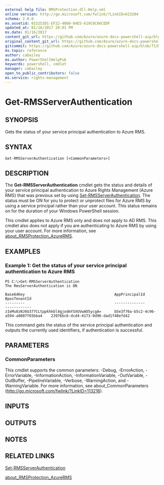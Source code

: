 ```yaml
---
external help file: RMSProtection.dll-Help.xml
online version: http://go.microsoft.com/fwlink/?LinkID=623204
schema: 2.0.0
ms.assetid: 015252D1-EF22-4060-84E5-619C8C66CEDF
updated_at: 01/16/2017 20:01 PM
ms.date: 01/16/2017
content_git_url: https://github.com/Azure/azure-docs-powershell-aip/blob/release-ipclient/Azure%20Information%20Protection/RMSProtection/vlatest/Get-RMSServerAuthentication.md
original_content_git_url: https://github.com/Azure/azure-docs-powershell-aip/blob/release-ipclient/Azure%20Information%20Protection/RMSProtection/vlatest/Get-RMSServerAuthentication.md
gitcommit: https://github.com/Azure/azure-docs-powershell-aip/blob/f1352338bfee6b58a131e5d9723b53e5719e2276
ms.topic: reference
author: cabailey
ms.author: PowerShellHelpPub
keywords: powershell, cmdlet
manager: cabailey
open_to_public_contributors: false
ms.service: rights-management
---
```


# Get-RMSServerAuthentication

## SYNOPSIS
Gets the status of your service principal authentication to Azure RMS.

## SYNTAX

```
Get-RMSServerAuthentication [<CommonParameters>]
```

## DESCRIPTION
The **Get-RMSServerAuthentication** cmdlet gets the status and details of your service principal authentication to Azure Rights Management (Azure  RMS) that was previous set by using [Set-RMSServerAuthentication](./Set-RMSServerAuthentication.md). The status must be ON for you to protect or unprotect files for Azure RMS by using a service principal rather than your user account. This status remains on for the duration of your Windows PowerShell session.

This cmdlet applies to Azure  RMS only and does not apply to AD RMS. This cmdlet also does not apply if you are authenticating to Azure RMS by using your user account. For more information, see [about_RMSProtection_AzureRMS](./about_RMSProtection_AzureRMS.md).

## EXAMPLES

### Example 1: Get the status of your service principal authentication to Azure RMS
```
PS C:\>Get-RMSServerAuthentication
The RmsServerAuthentication is ON

Base64Key                                         AppPrincipalId                          BposTenantId
---------                                         --------------                          ------------
zIeMu8zNJ6U377CLtppkhkbl4gjodmYSXUVwAO5ycgA=      b5e3f76a-b5c2-4c96-a594-a0807f65bba4    23976bc6-dcd4-4173-9d96-dad1f48efd42
```

This command gets the status of the service principal authentication and outputs the currently used identifiers, if authentication is successful.

## PARAMETERS

### CommonParameters
This cmdlet supports the common parameters: -Debug, -ErrorAction, -ErrorVariable, -InformationAction, -InformationVariable, -OutVariable, -OutBuffer, -PipelineVariable, -Verbose, -WarningAction, and -WarningVariable. For more information, see about_CommonParameters (http://go.microsoft.com/fwlink/?LinkID=113216).

## INPUTS

## OUTPUTS

## NOTES

## RELATED LINKS

[Set-RMSServerAuthentication](./Set-RMSServerAuthentication.md)

[about_RMSProtection_AzureRMS](./about_RMSProtection_AzureRMS.md)

